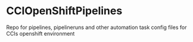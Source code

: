 # CCIOpenShiftPipelines
Repo for pipelines, pipelineruns and other automation task config files for CCIs openshift environment
